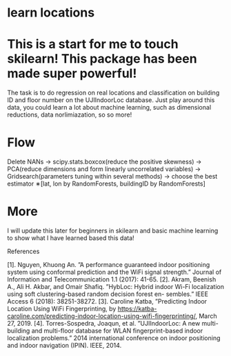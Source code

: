 # learn locations
This is a start for me to touch skilearn! This package has been made super powerful!
==========================================================================================
The task is to do regression on real locations and classification on building ID and floor number on the UJIIndoorLoc database. Just play around this data, you could learn a lot about machine learning, such as dimensional reductions, data norlimiazation, so so more! 

 Flow 
 ==========
Delete NANs → scipy.stats.boxcox(reduce the positive skewness) → PCA(reduce dimensions and form linearly uncorrelated variables) → Gridsearch(parameters tuning within several methods) → choose the best estimator ∗[lat, lon by RandomForests, buildingID by RandomForests]

More
=====
I will update this later for beginners in skilearn and basic machine learning to show what I have learned based this data!


References

[1]. Nguyen, Khuong An. ”A performance guaranteed indoor positioning system using conformal prediction and the WiFi signal strength.” Journal of Information and Telecommunication 1.1 (2017): 41-65.
[2]. Akram, Beenish A., Ali H. Akbar, and Omair Shafiq. ”HybLoc: Hybrid indoor Wi-Fi localization using soft clustering-based random decision forest en- sembles.” IEEE Access 6 (2018): 38251-38272.
[3]. Caroline Katba, ”Predicting Indoor Location Using WiFi Fingerprinting, by https://katba-caroline.com/predicting-indoor-location-using-wifi-fingerprinting/, March 27, 2019.
[4]. Torres-Sospedra, Joaqun, et al. ”UJIIndoorLoc: A new multi-building and multi-floor database for WLAN fingerprint-based indoor localization problems.” 2014 international conference on indoor positioning and indoor navigation (IPIN). IEEE, 2014.
